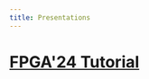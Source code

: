 ```yaml
---
title: Presentations
---
```


<!-- nav:
  tooltip: Archive of presentations and tutorials
  order: 4 -->

# [FPGA'24 Tutorial](./fpga24/index.html)